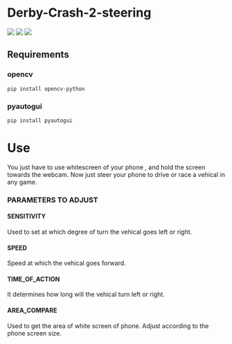 # Derby-Crash-2-steering

![](https://img.shields.io/badge/python-3.8-red)
![](https://img.shields.io/badge/contributers-1-brightgreen)
![](https://img.shields.io/badge/license-MIT-green)

## Requirements

### opencv

```
pip install opencv-python
```

### pyautogui

```
pip install pyautogui
```

# Use
You just have to use whitescreen of your phone , and hold the screen towards the webcam. Now just steer your phone to drive or race a vehical in any game.

### PARAMETERS TO ADJUST

#### SENSITIVITY

Used to set at which degree of turn the vehical goes left or right.

#### SPEED

Speed at which the vehical goes forward.

#### TIME_OF_ACTION

It determines how long will the vehical turn left or right.

#### AREA_COMPARE

Used to get the area of white screen of phone. Adjust according to the phone screen size.
